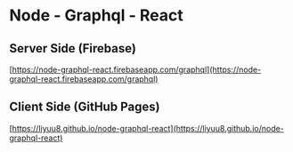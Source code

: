 # Node - Graphql - React

## Server Side (Firebase)
[https://node-graphql-react.firebaseapp.com/graphql](https://node-graphql-react.firebaseapp.com/graphql)

## Client Side (GitHub Pages)
[https://liyuu8.github.io/node-graphql-react](https://liyuu8.github.io/node-graphql-react)